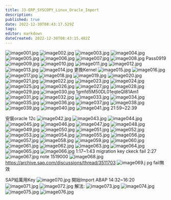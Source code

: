 ```yaml
---
title: J3-ERP_SYSCOPY_Linux_Oracle_Import
description: 
published: true
date: 2022-12-30T08:43:17.529Z
tags: 
editor: markdown
dateCreated: 2022-12-30T08:43:15.482Z
---
```



![image001.jpg](/s2/j3/image001.jpg)
![image002.jpg](/s2/j3/image002.jpg)
![image003.jpg](/s2/j3/image003.jpg)
![image004.jpg](/s2/j3/image004.jpg)
![image005.jpg](/s2/j3/image005.jpg)
![image006.jpg](/s2/j3/image006.jpg)
![image007.jpg](/s2/j3/image007.jpg)
![image008.jpg](/s2/j3/image008.jpg)
Pass0919 
![image009.jpg](/s2/j3/image009.jpg)
![image010.jpg](/s2/j3/image010.jpg)
![image011.jpg](/s2/j3/image011.jpg)
![image012.jpg](/s2/j3/image012.jpg)
![image013.jpg](/s2/j3/image013.jpg)
![image014.jpg](/s2/j3/image014.jpg)
更換Kernel
![image015.jpg](/s2/j3/image015.jpg)
![image016.jpg](/s2/j3/image016.jpg)
![image017.jpg](/s2/j3/image017.jpg)
![image018.jpg](/s2/j3/image018.jpg)
![image019.jpg](/s2/j3/image019.jpg)
![image020.jpg](/s2/j3/image020.jpg)
![image021.jpg](/s2/j3/image021.jpg)
![image022.jpg](/s2/j3/image022.jpg)
![image023.jpg](/s2/j3/image023.jpg)
![image024.jpg](/s2/j3/image024.jpg)
![image025.jpg](/s2/j3/image025.jpg)
![image026.jpg](/s2/j3/image026.jpg)
![image027.jpg](/s2/j3/image027.jpg)
![image028.jpg](/s2/j3/image028.jpg)
![image029.jpg](/s2/j3/image029.jpg)
![image030.jpg](/s2/j3/image030.jpg)
1gmfd5M50DL01eqteQI81Am1
![image031.jpg](/s2/j3/image031.jpg)
![image032.jpg](/s2/j3/image032.jpg)
![image033.jpg](/s2/j3/image033.jpg)
![image034.jpg](/s2/j3/image034.jpg)
![image035.jpg](/s2/j3/image035.jpg)
![image036.jpg](/s2/j3/image036.jpg)
![image037.jpg](/s2/j3/image037.jpg)
![image038.jpg](/s2/j3/image038.jpg)
![image039.jpg](/s2/j3/image039.jpg)
![image040.jpg](/s2/j3/image040.jpg)
![image041.jpg](/s2/j3/image041.jpg)
21:59~22:39

安裝oracle 12c 
![image042.jpg](/s2/j3/image042.jpg)
![image043.jpg](/s2/j3/image043.jpg)
![image044.jpg](/s2/j3/image044.jpg)
![image045.jpg](/s2/j3/image045.jpg)
![image046.jpg](/s2/j3/image046.jpg)
![image047.jpg](/s2/j3/image047.jpg)
![image048.jpg](/s2/j3/image048.jpg)
![image049.jpg](/s2/j3/image049.jpg)
![image050.jpg](/s2/j3/image050.jpg)
![image051.jpg](/s2/j3/image051.jpg)
![image052.jpg](/s2/j3/image052.jpg)
![image053.jpg](/s2/j3/image053.jpg)
![image054.jpg](/s2/j3/image054.jpg)
![image055.jpg](/s2/j3/image055.jpg)
![image056.jpg](/s2/j3/image056.jpg)
![image057.jpg](/s2/j3/image057.jpg)
![image058.jpg](/s2/j3/image058.jpg)
![image059.jpg](/s2/j3/image059.jpg)
![image060.jpg](/s2/j3/image060.jpg)
![image061.jpg](/s2/j3/image061.jpg)
![image062.jpg](/s2/j3/image062.jpg)
![image063.jpg](/s2/j3/image063.jpg)
![image064.jpg](/s2/j3/image064.jpg)
![image065.jpg](/s2/j3/image065.jpg)
![image066.jpg](/s2/j3/image066.jpg)
1:17~1:43
migration key ckeck fail 2:27
![image067.jpg](/s2/j3/image067.jpg)
note 1519000
![image068.jpg](/s2/j3/image068.jpg)
 https://archive.sap.com/discussions/thread/3511703
![image069.j pg](/s2/j3/image069.jpg)
fail無效

SAP給萬用Key
![image070.jpg](/s2/j3/image070.jpg)
開始Import ABAP 14:32~16:20
![image071.jpg](/s2/j3/image071.jpg)
![image072.jpg](/s2/j3/image072.jpg)
解法: 
![image073.jpg](/s2/j3/image073.jpg)
![image074.jpg](/s2/j3/image074.jpg)
![image075.jpg](/s2/j3/image075.jpg)
![image076.jpg](/s2/j3/image076.jpg)
